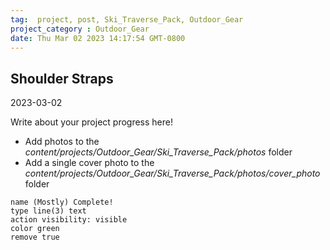 ```yaml
---
tag:  project, post, Ski_Traverse_Pack, Outdoor_Gear
project_category : Outdoor_Gear
date: Thu Mar 02 2023 14:17:54 GMT-0800
---
```



## Shoulder Straps 
2023-03-02


Write about your project progress here!

- Add photos to the *content/projects/Outdoor_Gear/Ski_Traverse_Pack/photos* folder
- Add a single cover photo to the *content/projects/Outdoor_Gear/Ski_Traverse_Pack/photos/cover_photo* folder




```button
name (Mostly) Complete!
type line(3) text
action visibility: visible
color green
remove true
```
